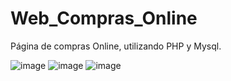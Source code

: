 # Web_Compras_Online
Página de compras Online, utilizando PHP y Mysql.

![image](https://user-images.githubusercontent.com/101306131/166180528-25f0c638-af7d-4c63-b792-6cbf63ab43d5.png)
![image](https://user-images.githubusercontent.com/101306131/166180569-b6c5c2d5-71ef-4c4c-aabc-34ee33b89cc5.png)
![image](https://user-images.githubusercontent.com/101306131/166180657-699ac42c-fe65-4161-9645-dd2255f116a7.png)

